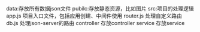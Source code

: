 data:存放所有数据json文件
pubilc:存放静态资源，比如图片
src:项目的处理逻辑
    app.js 项目入口文件，包括应用创建、中间件使用
    router.js 处理自定义路由
    db.js 处理json-server的路由
    controller 存放controller
    service 存放service
